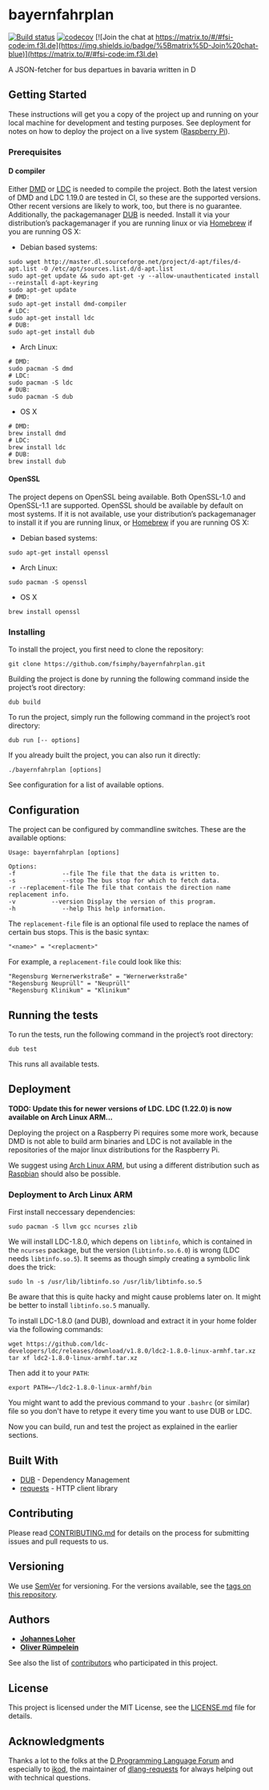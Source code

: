 # bayernfahrplan

[![Build status](https://github.com/fsimphy/bayernfahrplan/workflows/bayernfahrplan%20workflow/badge.svg)](https://github.com/fsimphy/bayernfahrplan/actions)
[![codecov](https://codecov.io/gh/fsimphy/bayernfahrplan/branch/develop/graph/badge.svg)](https://codecov.io/gh/fsimphy/bayernfahrplan)
[![Join the chat at https://matrix.to/#/#fsi-code:im.f3l.de](https://img.shields.io/badge/%5Bmatrix%5D-Join%20chat-blue)](https://matrix.to/#/#fsi-code:im.f3l.de)

A JSON-fetcher for bus departues in bavaria written in D

## Getting Started

These instructions will get you a copy of the project up and running on your local machine for development and testing purposes. See deployment for notes on how to deploy the project on a live system ([Raspberry Pi](https://www.raspberrypi.org/)).

### Prerequisites

#### D compiler
Either [DMD](https://dlang.org/download.html#dmd) or [LDC](https://github.com/ldc-developers/ldc#installation) is needed to compile the project. Both the latest version of DMD and LDC 1.19.0 are tested in CI, so these are the supported versions. Other recent versions are likely to work, too, but there is no guarantee. Additionally, the packagemanager [DUB](https://code.dlang.org/) is needed. Install it via your distribution’s packagemanager if you are running linux or via [Homebrew](https://brew.sh/) if you are running OS X:
- Debian based systems:
```
sudo wget http://master.dl.sourceforge.net/project/d-apt/files/d-apt.list -O /etc/apt/sources.list.d/d-apt.list
sudo apt-get update && sudo apt-get -y --allow-unauthenticated install --reinstall d-apt-keyring
sudo apt-get update
# DMD:
sudo apt-get install dmd-compiler
# LDC:
sudo apt-get install ldc
# DUB:
sudo apt-get install dub
```
- Arch Linux:
```
# DMD:
sudo pacman -S dmd
# LDC:
sudo pacman -S ldc
# DUB:
sudo pacman -S dub
```
- OS X
```
# DMD:
brew install dmd
# LDC:
brew install ldc
# DUB:
brew install dub
```

#### OpenSSL
The project depens on OpenSSL being available. Both OpenSSL-1.0 and OpenSSL-1.1 are supported.
OpenSSL should be available by default on most systems. If it is not available, use your distribution’s packagemanager to install it if you are running linux, or [Homebrew](https://brew.sh/) if you are running OS X:
- Debian based systems:
```
sudo apt-get install openssl
```
- Arch Linux:
```
sudo pacman -S openssl
```
- OS X
```
brew install openssl
```

### Installing

To install the project, you first need to clone the repository:
```
git clone https://github.com/fsimphy/bayernfahrplan.git
```

Building the project is done by running the following command inside the project’s root directory:
```
dub build
```

To run the project, simply run the following command in the project’s root directory:
```
dub run [-- options]
```
If you already built the project, you can also run it directly:
```
./bayernfahrplan [options]
```
See configuration for a list of available options.

## Configuration
The project can be configured by commandline switches. These are the available options:
```
Usage: bayernfahrplan [options]

Options:
-f             --file The file that the data is written to.
-s             --stop The bus stop for which to fetch data.
-r --replacement-file The file that contais the direction name replacement info.
-v          --version Display the version of this program.
-h             --help This help information.
```
The `replacement-file` file is an optional file used to replace the names of certain bus stops. This is the basic syntax:
```
"<name>" = "<replacment>"
```
For example, a `replacement-file` could look like this:
```
"Regensburg Wernerwerkstraße" = "Wernerwerkstraße"
"Regensburg Neuprüll" = "Neuprüll"
"Regensburg Klinikum" = "Klinikum"
```

## Running the tests

To run the tests, run the following command in the project’s root directory:
```
dub test
```
This runs all available tests.
## Deployment

**TODO: Update this for newer versions of LDC. LDC (1.22.0) is now available on Arch Linux ARM...**

Deploying the project on a Raspberry Pi requires some more work, because DMD is not able to build arm binaries and LDC is not available in the repositories of the major linux distributions for the Raspberry Pi.

We suggest using [Arch Linux ARM](https://archlinuxarm.org/), but using a different distribution such as [Raspbian](https://www.raspbian.org) should also be possible.

### Deployment to Arch Linux ARM
First install neccessary dependencies:
```
sudo pacman -S llvm gcc ncurses zlib
```
We will install LDC-1.8.0, which depens on `libtinfo`, which is contained in the `ncurses` package, but the version (`libtinfo.so.6.0`) is wrong (LDC needs `libtinfo.so.5`). It seems as though simply creating a symbolic link does the trick:
```
sudo ln -s /usr/lib/libtinfo.so /usr/lib/libtinfo.so.5
```
Be aware that this is quite hacky and might cause problems later on. It might be better to install `libtinfo.so.5` manually.

To install LDC-1.8.0 (and DUB), download and extract it in your home folder via the following commands:
```
wget https://github.com/ldc-developers/ldc/releases/download/v1.8.0/ldc2-1.8.0-linux-armhf.tar.xz
tar xf ldc2-1.8.0-linux-armhf.tar.xz
```
Then add it to your `PATH`:
```
export PATH=~/ldc2-1.8.0-linux-armhf/bin
```
You might want to add the previous command to your `.bashrc` (or similar) file so you don't have to retype it every time you want to use DUB or LDC.

Now you can build, run and test the project as explained in the earlier sections.
## Built With

* [DUB](https://code.dlang.org/) - Dependency Management
* [requests](https://github.com/ikod/dlang-requests) - HTTP client library

## Contributing

Please read [CONTRIBUTING.md](CONTRIBUTING.md) for details on the process for submitting issues and pull requests to us.

## Versioning

We use [SemVer](http://semver.org/) for versioning. For the versions available, see the [tags on this repository](https://github.com/fsimphy/bayernfahrplan/tags). 

## Authors

* [**Johannes Loher**](https://github.com/ghost91-)
* [**Oliver Rümpelein**](https://github.com/pheerai)

See also the list of [contributors](https://github.com/fsimphy/bayernfahrplan/contributors) who participated in this project.

## License

This project is licensed under the MIT License, see the [LICENSE.md](LICENSE.md) file for details.

## Acknowledgments

Thanks a lot to the folks at the [D Programming Language Forum](https://forum.dlang.org/) and especially to [ikod](https://github.com/ikod), the maintainer of [dlang-requests](https://vibed.org/) for always helping out with technical questions.

